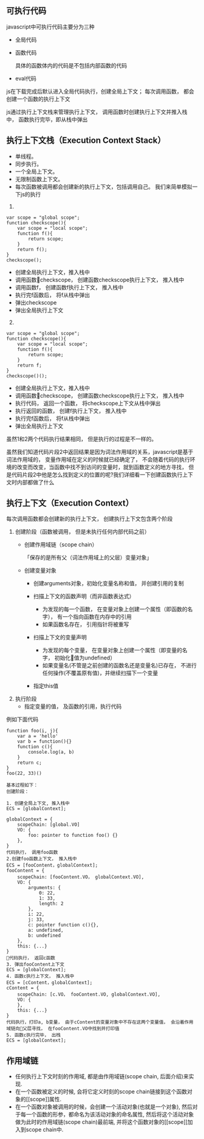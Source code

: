 ## 可执行代码
javascript中可执行代码主要分为三种
- 全局代码
- 函数代码

    具体的函数体内的代码是不包括内部函数的代码
- eval代码

js在下载完成后默认进入全局代码执行，创建全局上下文； 每次调用函数， 都会创建一个函数的执行上下文

js通过执行上下文栈来管理执行上下文， 调用函数时创建执行上下文并推入栈中， 函数执行完毕，即从栈中弹出

## 执行上下文栈（Execution Context Stack）
- 单线程。
- 同步执行。
- 一个全局上下文。
- 无限制函数上下文。
- 每次函数被调用都会创建新的执行上下文，包括调用自己。
我们来简单模拟一下js的执行

1.

    var scope = "global scope";
    function checkscope(){
        var scope = "local scope";
        function f(){
            return scope;
        }
        return f();
    }
    checkscope();

- 创建全局执行上下文，推入栈中
- 调用函数checkscope， 创建函数checkscope执行上下文， 推入栈中
- 调用函数f， 创建函数f执行上下文， 推入栈中
- 执行完f函数后， 将f从栈中弹出
- 弹出checkscope
- 弹出全局执行上下文

2.

    var scope = "global scope";
    function checkscope(){
        var scope = "local scope";
        function f(){
            return scope;
        }
        return f;
    }
    checkscope()();
- 创建全局执行上下文，推入栈中
- 调用函数checkscope， 创建函数checkscope执行上下文， 推入栈中
- 执行代码， 返回一个函数， 将checkscope上下文从栈中弹出
- 执行返回的函数， 创建f执行上下文， 推入栈中
- 执行完f函数后， 将f从栈中弹出
- 弹出全局执行上下文

虽然1和2两个代码执行结果相同， 但是执行的过程是不一样的。

虽然我们知道代码片段2中返回结果是因为词法作用域的关系，javascript是基于词法作用域的， 变量作用域在定义的时候就已经确定了， 不会随着代码的执行环境的改变而改变，当函数中找不到访问的变量时，就到函数定义的地方寻找， 但是代码片段2中他是怎么找到定义的位置的呢?我们详细看一下创建函数执行上下文时内部都做了什么

## 执行上下文（Execution Context）
每次调用函数都会创建新的执行上下文， 创建执行上下文包含两个阶段
1. 创建阶段（函数被调用， 但是未执行任何内部代码之前）
    - 创建作用域链（scope chain）
    
        「保存的是所有父（词法作用域上的父层）变量对象」
    - 创建变量对象
        - 创建arguments对象，初始化变量名称和值， 并创建引用的复制
        - 扫描上下文的函数声明（而非函数表达式）
            - 为发现的每一个函数， 在变量对象上创建一个属性（即函数的名字）， 有一个指向函数在内存中的引用
            - 如果函数名存在， 引用指针将被重写
        - 扫描上下文的变量声明
            - 为发现的每个变量， 在变量对象上创建一个属性（即变量的名字， 初始化值为undefined）
            - 如果变量名(不管是之前创建的函数名还是变量名)已存在， 不进行任何操作(不覆盖原有值)，并继续扫描下一个变量

        - 指定this值
2. 执行阶段
    - 指定变量的值， 及函数的引用，执行代码


例如下面代码

    function foo(i, j){
        var a = 'hello'
        var b = function(){}
        function c(){
            console.log(a, b)
        }
        return c;
    }
    foo(22, 33)()

    基本过程如下：
    创建阶段：

    1. 创建全局上下文, 推入栈中
    ECS = [globalContext];

    globalContext = {
        scopeChain: [global.VO]
        VO: {
            foo: pointer to function foo() {}
        },
    }
    代码执行， 调用foo函数
    2.创建foo函数上下文， 推入栈中
    ECS = [fooContent，globalContext];
    fooContent = {
        scopeChain: [fooContent.VO， globalContext.VO],
        VO: {
            arguments: {
                0: 22,
                1: 33,
                length: 2
            },
            i: 22,
            j: 33,
            c: pointer function c(){},
            a: undefined,
            b: undefined
        },
        this: {...}
    }
    代码执行， 返回c函数
    3. 弹出fooContent上下文
    ECS = [globalContext];
    4. 函数c执行上下文， 推入栈中
    ECS = [cContent，globalContext];
    cContent = {
        scopeChain: [c.VO， fooContent.VO, globalContext.VO],
        VO: {
        },
        this: {...}
    }
    代码执行，打印a, b变量， 由于cContent的变量对象中不存在这两个变量值， 会沿着作用域链向父层寻找， 在fooContent.VO中找到并打印值
    5. 函数c执行完毕， 出栈
    ECS = [globalContext];

## 作用域链

- 任何执行上下文时刻的作用域, 都是由作用域链(scope chain, 后面介绍)来实现.
- 在一个函数被定义的时候, 会将它定义时刻的scope chain链接到这个函数对象的[[scope]]属性.
- 在一个函数对象被调用的时候，会创建一个活动对象(也就是一个对象), 然后对于每一个函数的形参，都命名为该活动对象的命名属性, 然后将这个活动对象做为此时的作用域链(scope chain)最前端, 并将这个函数对象的[[scope]]加入到scope chain中.




